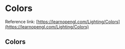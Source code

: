 # Colors

Reference link: [https://learnopengl.com/Lighting/Colors](https://learnopengl.com/Lighting/Colors)

## Colors
